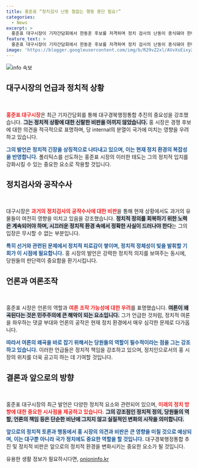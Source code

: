 ```yaml
---
title: 홍준표 “정치검사 난동 철없는 행동 중단 필요!”
categories:
  - News
excerpt: >
  홍준표 대구시장이 기자간담회에서 한동훈 후보를 저격하며 정치 검사의 난동이 종식돼야 한다고 주장했다. 그는 언론의 왜곡된 여론에 대한 비판과 함께, 정치적 정의를 강조하며 끝까지 응징할 것이라고 선언했다. 클릭해서 더 많은 자세한 내용을 확인하세요!
feature_text: >
  홍준표 대구시장이 기자간담회에서 한동훈 후보를 저격하며 정치 검사의 난동이 종식돼야 한다고 주장했다. 그는 언론의 왜곡된 여론에 대한 비판과 함께, 정치적 정의를 강조하며 끝까지 응징할 것이라고 선언했다. 클릭해서 더 많은 자세한 내용을 확인하세요!
image: 'https://blogger.googleusercontent.com/img/b/R29vZ2xl/AVvXsEixyZcFfHzMRdzZMjFBmAUKJYCLCGyLL1o632UiGVXcaFdKo_bkvkuCioo0uUKlGfBVcT3P84aROyZIXSBEx3Aw5nCQ3pTgDom1WDC4m8eifvWiAmWEEVb4x6G_l8C0QH225ldMjyaFvpxGEBGNO37VmDTDMHGhJPq73UglMfDca1-0aw/s1600/blogspot.png'
---
```


<p><img src="https://blogger.googleusercontent.com/img/b/R29vZ2xl/AVvXsEixyZcFfHzMRdzZMjFBmAUKJYCLCGyLL1o632UiGVXcaFdKo_bkvkuCioo0uUKlGfBVcT3P84aROyZIXSBEx3Aw5nCQ3pTgDom1WDC4m8eifvWiAmWEEVb4x6G_l8C0QH225ldMjyaFvpxGEBGNO37VmDTDMHGhJPq73UglMfDca1-0aw/s1600/blogspot.png" alt="info 속보" /></p>

<h2 data-ke-size="size26">대구시장의 언급과 정치적 상황</h2>

<p data-ke-size="size16">&nbsp;</p>

<p><b><span style="color: #ee2323;">홍준표 대구시장</span></b>은 최근 기자간담회를 통해 대구경북행정통합 추진의 중요성을 강조했습니다. <b><span style="background-color: #21538527;">그는 정치적 상황에 대한 신랄한 비판을 아끼지 않았습니다.</span></b> 홍 시장은 경쟁 후보에 대한 의견을 적극적으로 표명하며, 당 internal의 분열이 국가에 미치는 영향을 우려하고 있습니다. </p>

<p><b><span style="color: #1a5490;">그의 발언은 정치적 긴장을 상징적으로 나타내고 있으며, 이는 현재 정치 환경의 복잡성을 반영합니다.</span></b> 폴리틱스를 선도하는 홍준표 시장의 이러한 태도는 그의 정치적 입지를 강화시킬 수 있는 중요한 요소로 작용할 것입니다. </p>

<h2 data-ke-size="size26">정치검사와 공작수사</h2>

<p data-ke-size="size16">&nbsp;</p> 

<p>대구시장은 <b><span style="color: #ee2323;">과거의 정치검사의 공작수사에 대한 비판</span></b>을 통해 현재 상황에서도 과거의 유물들이 여전히 영향을 미치고 있음을 강조했습니다. <b><span style="background-color: #21538527;">정치적 정의를 회복하기 위한 노력은 계속되어야 하며, 시끄러운 정치적 환경 속에서 정확한 사실이 드러나야 한다</span></b>는 그의 입장은 무시할 수 없는 부분입니다.</p>

<p><b><span style="color: #1a5490;">특히 선거와 관련된 문제에서 정치적 피로감이 쌓이며, 정치적 정체성이 빛을 발휘할 기회가 이 시점에 필요합니다.</span></b> 홍 시장의 발언은 강력한 정치적 의지를 보여주는 동시에, 당원들의 판단력이 중요함을 환기시킵니다.</p>

<h2 data-ke-size="size26">언론과 여론조작</h2>

<p data-ke-size="size16">&nbsp;</p>

<p>홍준표 시장은 언론의 역할과 <b><span style="color: #ee2323;">여론 조작 가능성에 대한 우려</span></b>를 표명했습니다. <b><span style="background-color: #21538527;">여론이 왜곡된다는 것은 민주주의에 큰 해악이 되는 요소입니다.</span></b> 그가 언급한 것처럼, 정치적 여론을 좌우하는 댓글 부대와 언론의 공작은 현재 정치 환경에서 매우 심각한 문제로 다가옵니다.</p>

<p><b><span style="color: #1a5490;">따라서 여론의 왜곡을 바로 잡기 위해서는 당원들의 역할이 필수적이라는 점을 그는 강조하고 있습니다.</span></b> 이러한 언급들은 정치적 책임을 강조하고 있으며, 정치인으로서의 홍 시장의 위치를 더욱 공고히 하는 데 기여할 것입니다.</p>

<h2 data-ke-size="size26">결론과 앞으로의 방향</h2>

<p data-ke-size="size16">&nbsp;</p>

<p>홍준표 대구시장의 최근 발언은 다양한 정치적 요소와 관련되어 있으며, <b><span style="color: #ee2323;">미래의 정치 방향에 대한 중요한 시사점을 제공하고 있습니다.</span></b> <b><span style="background-color: #21538527;">그의 강조점인 정치적 정의, 당원들의 역할, 언론의 책임 등은 단순한 비난에 그치지 않고 실질적인 변화의 시작을 의미합니다.</span></b> </p>

<p><b><span style="color: #1a5490;">앞으로의 정치적 토론과 행동에서 홍 시장의 의견과 비판은 큰 영향을 미칠 것으로 예상되며, 이는 대구뿐 아니라 국가 정치에도 중요한 역할을 할 것입니다.</span></b> 대구경북행정통합 추진 및 정치적 비판은 앞으로의 정치적 환경을 변화시키는 중요한 요소가 될 것입니다.</p>
유용한 생활 정보가 필요하시다면, <a href="https://onioninfo.kr" rel="dofollow">onioninfo.kr</a>



